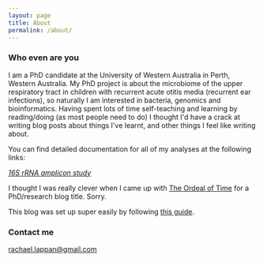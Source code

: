 ```yaml
---
layout: page
title: About
permalink: /about/
---
```


### Who even are you

I am a PhD candidate at the University of Western Australia in Perth, Western Australia. My PhD project is about the microbiome of the upper respiratory tract in children with recurrent acute otitis media (recurrent ear infections), so naturally I am interested in bacteria, genomics and bioinformatics. Having spent lots of time self-teaching and learning by reading/doing (as most people need to do) I thought I'd have a crack at writing blog posts about things I've learnt, and other things I feel like writing about.

You can find detailed documentation for all of my analyses at the following links:

[*16S rRNA amplicon study*](https://rachaellappan.github.io/16S-analysis/)

I thought I was really clever when I came up with [The Ordeal of Time](https://en.wikipedia.org/wiki/The_Wheel_of_Time) for a PhD/research blog title. Sorry.

This blog was set up super easily by following [this guide](https://www.smashingmagazine.com/2014/08/build-blog-jekyll-github-pages/).


### Contact me

[rachael.lappan@gmail.com](mailto:rachael.lappan@gmail.com)
